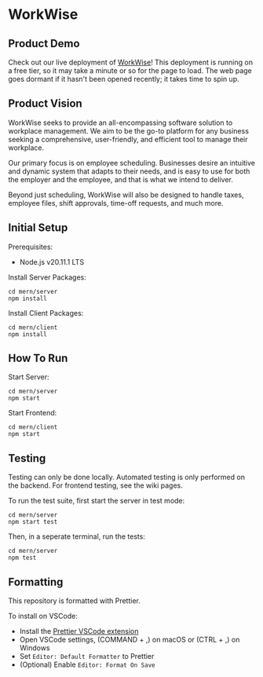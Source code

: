 # WorkWise

## Product Demo

Check out our live deployment of [WorkWise](https://workwise-frontend.onrender.com/)! This deployment is running on a free tier, so it may take a minute or so for the page to load. The web page goes dormant if it hasn't been opened recently; it takes time to spin up.

## Product Vision

WorkWise seeks to provide an all-encompassing software solution to workplace management. We aim to be the go-to platform for any business seeking a comprehensive, user-friendly, and efficient tool to manage their workplace.

Our primary focus is on employee scheduling. Businesses desire an intuitive and dynamic system that adapts to their needs, and is easy to use for both the employer and the employee, and that is what we intend to deliver.

Beyond just scheduling, WorkWise will also be designed to handle taxes, employee files, shift approvals, time-off requests, and much more.

## Initial Setup

Prerequisites:

- Node.js v20.11.1 LTS

Install Server Packages:

```
cd mern/server
npm install
```

Install Client Packages:

```
cd mern/client
npm install
```

## How To Run

Start Server:

```
cd mern/server
npm start
```

Start Frontend:

```
cd mern/client
npm start
```

## Testing

Testing can only be done locally. Automated testing is only performed on the backend. For frontend testing, see the wiki pages.

To run the test suite, first start the server in test mode:

```
cd mern/server
npm start test
```

Then, in a seperate terminal, run the tests:

```
cd mern/server
npm test
```

## Formatting

This repository is formatted with Prettier.

To install on VSCode:

- Install the [Prettier VSCode extension](https://marketplace.visualstudio.com/items?itemName=esbenp.prettier-vscode)
- Open VSCode settings, (COMMAND + ,) on macOS or (CTRL + ,) on Windows
- Set `Editor: Default Formatter` to Prettier
- (Optional) Enable `Editor: Format On Save`
